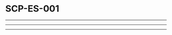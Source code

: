 # SCP-ES-001


---



---



---
























































































































































































































































